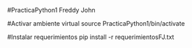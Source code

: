 #PracticaPython1
Freddy John

#Activar ambiente virtual
source PracticaPython1/bin/activate

#Instalar requerimientos
pip install -r requerimientosFJ.txt
